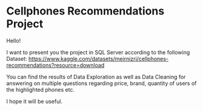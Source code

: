 # Cellphones Recommendations Project

Hello!

I want to present you the project in SQL Server according to the following Dataset:
https://www.kaggle.com/datasets/meirnizri/cellphones-recommendations?resource=download

You can find the results of Data Exploration as well as Data Cleaning for answering on multiple questions regarding price, brand, quantity of users of the highlighted phones etc.

I hope it will be useful.
